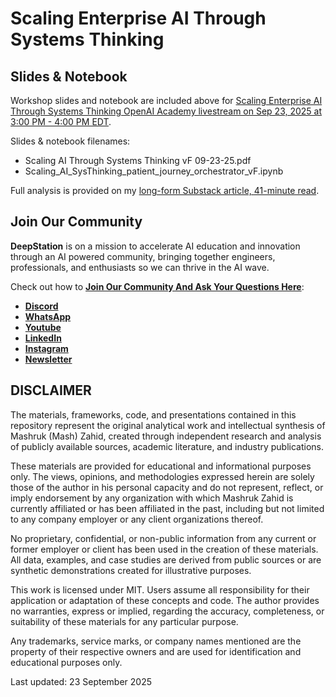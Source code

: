 # Scaling Enterprise AI Through Systems Thinking

## Slides & Notebook

Workshop slides and notebook are included above for [Scaling Enterprise AI Through Systems Thinking OpenAI Academy livestream on Sep 23, 2025 at 3:00 PM - 4:00 PM EDT](https://academy.openai.com/home/events/scaling-enterprise-ai-through-systems-thinking-juj4jf41sk).

Slides & notebook filenames:
- Scaling AI Through Systems Thinking vF 09-23-25.pdf
- Scaling_AI_SysThinking_patient_journey_orchestrator_vF.ipynb

Full analysis is provided on my [long-form Substack article, 41-minute read](https://open.substack.com/pub/mashz/p/scaling-enterprise-ai-through-systems?r=2gqj&utm_campaign=post&utm_medium=web&showWelcomeOnShare=true).

## Join Our Community

**DeepStation** is on a mission to accelerate AI education and innovation through an AI powered community, bringing together engineers, professionals, and enthusiasts so we can thrive in the AI wave.

Check out how to **[Join Our Community And Ask Your Questions Here](https://deepstation.ai/connect)**:
- **[Discord](https://discord.com/invite/5nHvNaaByY)**
- **[WhatsApp](https://chat.whatsapp.com/KLSBrpk0izVIKxXg09GLCa)**
- **[Youtube](https://www.youtube.com/@DeepStationAI)**
- **[LinkedIn](https://www.linkedin.com/company/deepstationai)**
- **[Instagram](https://www.instagram.com/deepstationai)**
- **[Newsletter](https://deepstation.beehiiv.com/subscribe)**


## DISCLAIMER

The materials, frameworks, code, and presentations contained in this repository represent the original analytical work and intellectual synthesis of Mashruk (Mash) Zahid, created through independent research and analysis of publicly available sources, academic literature, and industry publications. 

These materials are provided for educational and informational purposes only. The views, opinions, and methodologies expressed herein are solely those of the author in his personal capacity and do not represent, reflect, or imply endorsement by any organization with which Mashruk Zahid is currently affiliated or has been affiliated in the past, including but not limited to any company employer or any client organizations thereof.

No proprietary, confidential, or non-public information from any current or former employer or client has been used in the creation of these materials. All data, examples, and case studies are derived from public sources or are synthetic demonstrations created for illustrative purposes.

This work is licensed under MIT. Users assume all responsibility for their application or adaptation of these concepts and code. The author provides no warranties, express or implied, regarding the accuracy, completeness, or suitability of these materials for any particular purpose.

Any trademarks, service marks, or company names mentioned are the property of their respective owners and are used for identification and educational purposes only.

Last updated: 23 September 2025
